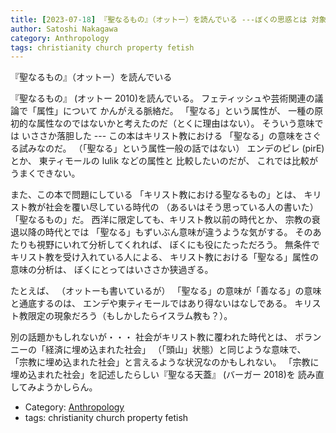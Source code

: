 ```yaml
---
title: [2023-07-18] 『聖なるもの』（オットー）を読んでいる ---ぼくの思惑とは 対象がずれていた
author: Satoshi Nakagawa
category: Anthropology
tags: christianity church property fetish
---
```


『聖なるもの』（オットー）を読んでいる

『聖なるもの』
(オットー 2010)を読んでいる。
フェティッシュや芸術関連の議論で「属性」について
かんがえる脈絡だ。
「聖なる」という属性が、
一種の原初的な属性なのではないかと考えたのだ（とくに理由はない）。
そういう意味では
いささか落胆した ---
この本はキリスト教における
「聖なる」の意味をさぐる試みなのだ。
（「聖なる」という属性一般の話ではない）
エンデのピレ (pirE) とか、
東ティモールの lulik などの属性と
比較したいのだが、
これでは比較がうまくできない。

 また、この本で問題にしている
「キリスト教における聖なるもの」とは、
キリスト教が社会を覆い尽している時代の
（あるいはそう思っている人の書いた）「聖なるもの」だ。
西洋に限定しても、キリスト教以前の時代とか、
宗教の衰退以降の時代とでは
「聖なる」もずいぶん意味が違うような気がする。
そのあたりも視野にいれて分析してくれれば、
ぼくにも役にたっただろう。
無条件でキリスト教を受け入れている人による、
キリスト教における「聖なる」属性の意味の分析は、
ぼくにとってはいささか狭過ぎる。

 たとえば、
（オットーも書いているが）
「聖なる」の意味が「善なる」の意味と通底するのは、
エンデや東ティモールではあり得ないはなしである。
キリスト教限定の現象だろう（もしかしたらイスラム教も？）。

 別の話題かもしれないが・・・
社会がキリスト教に覆われた時代とは、
ポランニーの「経済に埋め込まれた社会」
（「頭山」状態）と同じような意味で、
「宗教に埋め込まれた社会」と言えるような状況なのかもしれない。
「宗教に埋め込まれた社会」を記述したらしい『聖なる天蓋』
(バーガー 2018)を
読み直してみようかしらん。

- Category: [Anthropology](https://merapano.github.io/categories.html#Anthropology)
- tags: christianity church property fetish
